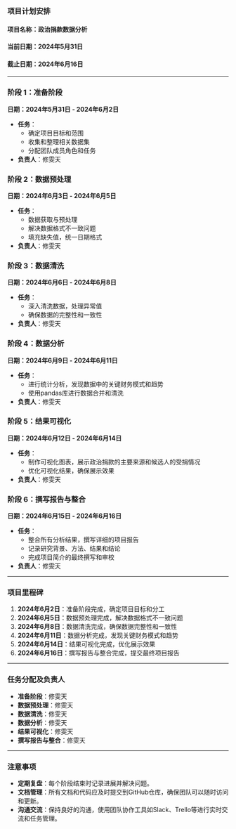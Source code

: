 ### 项目计划安排

#### 项目名称：政治捐款数据分析

#### 当前日期：2024年5月31日
#### 截止日期：2024年6月16日

---

### 阶段 1：准备阶段
**日期：2024年5月31日 - 2024年6月2日**
- **任务**：
  - 确定项目目标和范围
  - 收集和整理相关数据集
  - 分配团队成员角色和任务
- **负责人**：修雯天

### 阶段 2：数据预处理
**日期：2024年6月3日 - 2024年6月5日**
- **任务**：
  - 数据获取与预处理
  - 解决数据格式不一致问题
  - 填充缺失值，统一日期格式
- **负责人**：修雯天

### 阶段 3：数据清洗
**日期：2024年6月6日 - 2024年6月8日**
- **任务**：
  - 深入清洗数据，处理异常值
  - 确保数据的完整性和一致性
- **负责人**：修雯天

### 阶段 4：数据分析
**日期：2024年6月9日 - 2024年6月11日**
- **任务**：
  - 进行统计分析，发现数据中的关键财务模式和趋势
  - 使用pandas库进行数据合并和清洗
- **负责人**：修雯天

### 阶段 5：结果可视化
**日期：2024年6月12日 - 2024年6月14日**
- **任务**：
  - 制作可视化图表，展示政治捐款的主要来源和候选人的受捐情况
  - 优化可视化结果，确保展示效果
- **负责人**：修雯天

### 阶段 6：撰写报告与整合
**日期：2024年6月15日 - 2024年6月16日**
- **任务**：
  - 整合所有分析结果，撰写详细的项目报告
  - 记录研究背景、方法、结果和结论
  - 完成项目简介的最终撰写和审校
- **负责人**：修雯天

---

### 项目里程碑
1. **2024年6月2日**：准备阶段完成，确定项目目标和分工
2. **2024年6月5日**：数据预处理完成，解决数据格式不一致问题
3. **2024年6月8日**：数据清洗完成，确保数据完整性和一致性
4. **2024年6月11日**：数据分析完成，发现关键财务模式和趋势
5. **2024年6月14日**：结果可视化完成，优化展示效果
6. **2024年6月16日**：撰写报告与整合完成，提交最终项目报告

---

### 任务分配及负责人

- **准备阶段**：修雯天
- **数据预处理**：修雯天
- **数据清洗**：修雯天
- **数据分析**：修雯天
- **结果可视化**：修雯天
- **撰写报告与整合**：修雯天

---

### 注意事项
- **定期复盘**：每个阶段结束时记录进展并解决问题。
- **文档管理**：所有文档和代码应及时提交到GitHub仓库，确保团队可以随时访问和更新。
- **沟通交流**：保持良好的沟通，使用团队协作工具如Slack、Trello等进行实时交流和任务管理。

